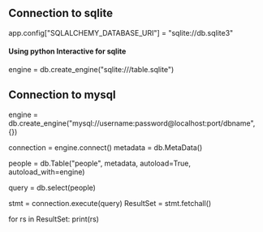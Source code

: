 ## Connection to sqlite

app.config["SQLALCHEMY_DATABASE_URI"] = "sqlite://db.sqlite3"

#### Using python Interactive for sqlite
engine = db.create_engine("sqlite:///table.sqlite")

## Connection to mysql
engine = db.create_engine("mysql://username:password@localhost:port/dbname", {})

connection = engine.connect()
metadata = db.MetaData()

people = db.Table("people", metadata, autoload=True, autoload_with=engine)

query = db.select(people)

stmt = connection.execute(query)
ResultSet = stmt.fetchall()

for rs in ResultSet:
    print(rs)